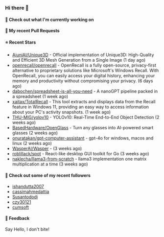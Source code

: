### Hi there 👋

#### 👷 Check out what I'm currently working on

#### 🔨 My recent Pull Requests


#### ⭐ Recent Stars

- [AiuniAI/Unique3D](https://github.com/AiuniAI/Unique3D) - Official implementation of Unique3D: High-Quality and Efficient 3D Mesh Generation from a Single Image (1 day ago)
- [openrecall/openrecall](https://github.com/openrecall/openrecall) - OpenRecall is a fully open-source, privacy-first alternative to proprietary solutions like Microsoft&#39;s Windows Recall. With OpenRecall, you can easily access your digital history, enhancing your memory and productivity without compromising your privacy. (6 days ago)
- [dabochen/spreadsheet-is-all-you-need](https://github.com/dabochen/spreadsheet-is-all-you-need) - A nanoGPT pipeline packed in a spreadsheet (1 week ago)
- [xaitax/TotalRecall](https://github.com/xaitax/TotalRecall) - This tool extracts and displays data from the Recall feature in Windows 11, providing an easy way to access information about your PC&#39;s activity snapshots. (1 week ago)
- [THU-MIG/yolov10](https://github.com/THU-MIG/yolov10) - YOLOv10: Real-Time End-to-End Object Detection (2 weeks ago)
- [BasedHardware/OpenGlass](https://github.com/BasedHardware/OpenGlass) - Turn any glasses into AI-powered smart glasses (2 weeks ago)
- [onuratakan/gpt-computer-assistant](https://github.com/onuratakan/gpt-computer-assistant) - gpt-4o for windows, macos and linux (2 weeks ago)
- [WasperAI/Wasper](https://github.com/WasperAI/Wasper) -  (3 weeks ago)
- [roblillack/spot](https://github.com/roblillack/spot) - React-like desktop GUI toolkit for Go (3 weeks ago)
- [naklecha/llama3-from-scratch](https://github.com/naklecha/llama3-from-scratch) - llama3 implementation one matrix multiplication at a time (3 weeks ago)

#### 👯 Check out some of my recent followers

- [ishandutta2007](https://github.com/ishandutta2007)
- [cassimahmedattia](https://github.com/cassimahmedattia)
- [Susantododi](https://github.com/Susantododi)
- [czy30121](https://github.com/czy30121)
- [cumsoft](https://github.com/cumsoft)

#### 💬 Feedback

Say Hello, I don't bite!